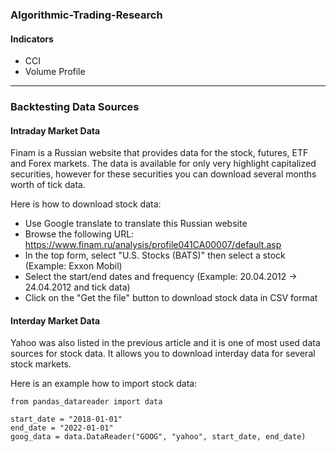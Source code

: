 ### Algorithmic-Trading-Research

#### Indicators
- CCI
- Volume Profile

---

### Backtesting Data Sources

#### Intraday Market Data
Finam is a Russian website that provides data for the stock, futures, ETF and Forex markets. The data is available for only very highlight capitalized securities, however for these securities you can download several months worth of tick data.

Here is how to download stock data:

- Use Google translate to translate this Russian website
- Browse the following URL: https://www.finam.ru/analysis/profile041CA00007/default.asp
- In the top form, select "U.S. Stocks (BATS)" then select a stock (Example: Exxon Mobil)
- Select the start/end dates and frequency (Example: 20.04.2012 -> 24.04.2012 and tick data)
- Click on the "Get the file" button to download stock data in CSV format

#### Interday Market Data
Yahoo was also listed in the previous article and it is one of most used data sources for stock data.
It allows you to download interday data for several stock markets.

Here is an example how to import stock data:

```
from pandas_datareader import data

start_date = "2018-01-01"
end_date = "2022-01-01"
goog_data = data.DataReader("GOOG", "yahoo", start_date, end_date)
```
